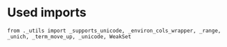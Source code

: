 # Used imports

```text
from ._utils import _supports_unicode, _environ_cols_wrapper, _range, _unich, _term_move_up, _unicode, WeakSet
```
